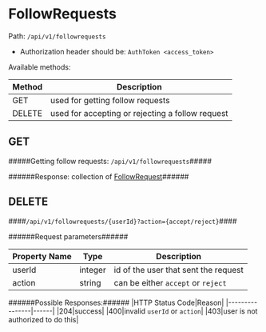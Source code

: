 FollowRequests
=

Path: `/api/v1/followrequests`  

* Authorization header should be: `AuthToken <access_token>`

Available methods:

|Method|Description|
|------|-----------|
|GET|used for getting follow requests|
|DELETE|used for accepting or rejecting a follow request|

GET
-
#####Getting follow requests: `/api/v1/followrequests`#####

######Response: collection of [FollowRequest](https://github.com/zazzlife/api-docs/blob/master/objects/followrequest.md)######

DELETE
-
####`/api/v1/followrequests/{userId}?action={accept/reject}`####

######Request parameters######

|Property Name|Type|Description|
|-------------|----|-----------|
|userId|integer|id of the user that sent the request|
|action|string|can be either `accept` or `reject`|

######Possible Responses:######
|HTTP Status Code|Reason|
|----------------|------|
|204|success|
|400|invalid `userId` or `action`|
|403|user is not authorized to do this|
